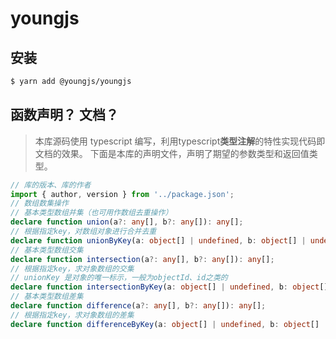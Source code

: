 # youngjs

## 安装

```sh
$ yarn add @youngjs/youngjs
```

## 函数声明？ 文档？

> 本库源码使用 typescript 编写，利用typescript**类型注解**的特性实现代码即文档的效果。
> 下面是本库的声明文件，声明了期望的参数类型和返回值类型。

```ts
// 库的版本、库的作者
import { author, version } from '../package.json';
// 数组数集操作
// 基本类型数组并集（也可用作数组去重操作）
declare function union(a?: any[], b?: any[]): any[];
// 根据指定key，对数组对象进行合并去重
declare function unionByKey(a: object[] | undefined, b: object[] | undefined, key: string): object[];
// 基本类型数组交集
declare function intersection(a?: any[], b?: any[]): any[];
// 根据指定key，求对象数组的交集
// unionKey 是对象的唯一标示，一般为objectId、id之类的
declare function intersectionByKey(a: object[] | undefined, b: object[] | undefined, key: string, unionKey?: string): object[];
// 基本类型数组差集
declare function difference(a?: any[], b?: any[]): any[];
// 根据指定key，求对象数组的差集
declare function differenceByKey(a: object[] | undefined, b: object[] | undefined, key: string): object[];
```
